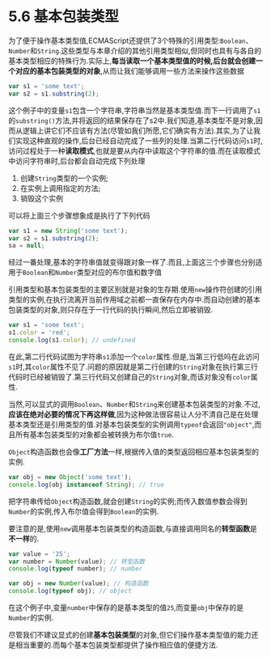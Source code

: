 # 5.6 基本包装类型

为了便于操作基本类型值,ECMAScript还提供了3个特殊的引用类型:`Boolean`、`Number`和`String`.这些类型与本章介绍的其他引用类型相似,但同时也具有与各自的基本类型相应的特殊行为.实际上,**每当读取一个基本类型值的时候,后台就会创建一个对应的基本包装类型的对象**,从而让我们能够调用一些方法来操作这些数据

``` js .line-numbers
var s1 = 'some text';
var s2 = s1.substring(2);
```

这个例子中的变量`s1`包含一个字符串,字符串当然是基本类型值.而下一行调用了`s1`的`substring()`方法,并将返回的结果保存在了s2中.我们知道,基本类型不是对象,因而从逻辑上讲它们不应该有方法(尽管如我们所愿,它们确实有方法).其实,为了让我们实现这种直观的操作,后台已经自动完成了一些列的处理.当第二行代码访问`s1`时,访问过程处于一种**读取模式**,也就是要从内存中读取这个字符串的值.而在读取模式中访问字符串时,后台都会自动完成下列处理

1. 创建`String`类型的一个实例;
2. 在实例上调用指定的方法;
3. 销毁这个实例

可以将上面三个步骤想象成是执行了下列代码

``` js .line-numbers
var s1 = new String('some text');
var s2 = s1.substring(2);
sa = null;
```

经过一番处理,基本的字符串值就变得跟对象一样了.而且,上面这三个步骤也分别适用于`Boolean`和`Number`类型对应的布尔值和数字值

引用类型和基本包装类型的主要区别就是对象的生存期.使用`new`操作符创建的引用类型的实例,在执行流离开当前作用域之前都一直保存在内存中.而自动创建的基本包装类型的对象,则只存在于一行代码的执行瞬间,然后立即被销毁.

``` js .line-numbers
var s1 = 'some text';
s1.color = 'red';
console.log(s1.color); // undefined
```

在此,第二行代码试图为字符串`s1`添加一个`color`属性.但是,当第三行低吗在此访问`s1`时,其`color`属性不见了.问题的原因就是第二行创建的`String`对象在执行第三行代码时已经被销毁了.第三行代码又创建自己的`String`对象,而该对象没有`color`属性.

当然,可以显式的调用`Boolean`、`Number`和`String`来创建基本包装类型的对象.不过,**应该在绝对必要的情况下再这样做**,因为这种做法很容易让人分不清自己是在处理基本类型还是引用类型的值.对基本包装类型的实例调用`typeof`会返回`"object"`,而且所有基本包装类型的对象都会被转换为布尔值`true`.

`Object`构造函数也会像**工厂方法**一样,根据传入值的类型返回相应基本包装类型的实例.

``` js .line-numbers
var obj = new Object('some text');
console.log(obj instanceof String); // true
```

把字符串传给`Object`构造函数,就会创建`String`的实例;而传入数值参数会得到`Number`的实例,传入布尔值会得到`Boolean`的实例.

要注意的是,使用`new`调用基本包装类型的构造函数,与直接调用同名的**转型函数**是**不一样**的.

``` js .line-numbers
var value = '25';
var number = Number(value); // 转型函数
console.log(typeof number); // number

var obj = new Number(value); // 构造函数
console.log(typeof obj); // object
```

在这个例子中,变量`number`中保存的是基本类型的值`25`,而变量`obj`中保存的是`Number`的实例.

尽管我们不建议显式的创建**基本包装类型**的对象,但它们操作基本类型值的能力还是相当重要的.而每个基本包装类型都提供了操作相应值的便捷方法.
